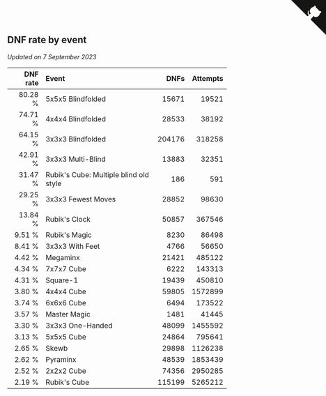 ## DNF rate by event

*Updated on  7 September 2023*

| DNF rate | Event | DNFs | Attempts |
| ---: | :--- | ---: | ---: |
| 80.28 % | 5x5x5 Blindfolded | 15671 | 19521 |
| 74.71 % | 4x4x4 Blindfolded | 28533 | 38192 |
| 64.15 % | 3x3x3 Blindfolded | 204176 | 318258 |
| 42.91 % | 3x3x3 Multi-Blind | 13883 | 32351 |
| 31.47 % | Rubik's Cube: Multiple blind old style | 186 | 591 |
| 29.25 % | 3x3x3 Fewest Moves | 28852 | 98630 |
| 13.84 % | Rubik's Clock | 50857 | 367546 |
| 9.51 % | Rubik's Magic | 8230 | 86498 |
| 8.41 % | 3x3x3 With Feet | 4766 | 56650 |
| 4.42 % | Megaminx | 21421 | 485122 |
| 4.34 % | 7x7x7 Cube | 6222 | 143313 |
| 4.31 % | Square-1 | 19439 | 450810 |
| 3.80 % | 4x4x4 Cube | 59805 | 1572899 |
| 3.74 % | 6x6x6 Cube | 6494 | 173522 |
| 3.57 % | Master Magic | 1481 | 41445 |
| 3.30 % | 3x3x3 One-Handed | 48099 | 1455592 |
| 3.13 % | 5x5x5 Cube | 24864 | 795641 |
| 2.65 % | Skewb | 29898 | 1126238 |
| 2.62 % | Pyraminx | 48539 | 1853439 |
| 2.52 % | 2x2x2 Cube | 74356 | 2950285 |
| 2.19 % | Rubik's Cube | 115199 | 5265212 |


<a href="https://github.com/jonatanklosko/wca_statistics" class="github-corner" aria-label="View source on Github"><svg width="80" height="80" viewBox="0 0 250 250" style="fill:#151513; color:#fff; position: absolute; top: 0; border: 0; right: 0;" aria-hidden="true"><path d="M0,0 L115,115 L130,115 L142,142 L250,250 L250,0 Z"></path><path d="M128.3,109.0 C113.8,99.7 119.0,89.6 119.0,89.6 C122.0,82.7 120.5,78.6 120.5,78.6 C119.2,72.0 123.4,76.3 123.4,76.3 C127.3,80.9 125.5,87.3 125.5,87.3 C122.9,97.6 130.6,101.9 134.4,103.2" fill="currentColor" style="transform-origin: 130px 106px;" class="octo-arm"></path><path d="M115.0,115.0 C114.9,115.1 118.7,116.5 119.8,115.4 L133.7,101.6 C136.9,99.2 139.9,98.4 142.2,98.6 C133.8,88.0 127.5,74.4 143.8,58.0 C148.5,53.4 154.0,51.2 159.7,51.0 C160.3,49.4 163.2,43.6 171.4,40.1 C171.4,40.1 176.1,42.5 178.8,56.2 C183.1,58.6 187.2,61.8 190.9,65.4 C194.5,69.0 197.7,73.2 200.1,77.6 C213.8,80.2 216.3,84.9 216.3,84.9 C212.7,93.1 206.9,96.0 205.4,96.6 C205.1,102.4 203.0,107.8 198.3,112.5 C181.9,128.9 168.3,122.5 157.7,114.1 C157.9,116.9 156.7,120.9 152.7,124.9 L141.0,136.5 C139.8,137.7 141.6,141.9 141.8,141.8 Z" fill="currentColor" class="octo-body"></path></svg></a><style>.github-corner:hover .octo-arm{animation:octocat-wave 560ms ease-in-out}@keyframes octocat-wave{0%,100%{transform:rotate(0)}20%,60%{transform:rotate(-25deg)}40%,80%{transform:rotate(10deg)}}@media (max-width:500px){.github-corner:hover .octo-arm{animation:none}.github-corner .octo-arm{animation:octocat-wave 560ms ease-in-out}}</style>

